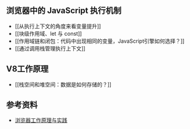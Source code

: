 

## 浏览器中的 JavaScript 执行机制

- [[从执行上下文的角度来看变量提升]]
- [[块级作用域、let 与 const]]
- [[作用域链和闭包：代码中出现相同的变量，JavaScript引擎如何选择？]]
- [[通过调用栈管理执行上下文]]

## V8工作原理

- [[栈空间和堆空间：数据是如何存储的？]]

## 参考资料

- [浏览器工作原理与实践](https://time.geekbang.org/column/article/119046)